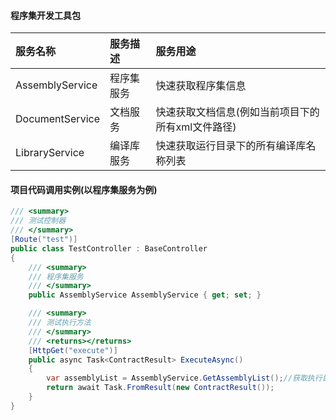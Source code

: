 #### 程序集开发工具包
|           服务名称                 |           服务描述                |              服务用途                                                                  |
|:-----------------------------------|:----------------------------------|:---------------------------------------------------------------------------------------|
| AssemblyService                    | 程序集服务                        |快速获取程序集信息                                                                      |
| DocumentService                    | 文档服务                          |快速获取文档信息(例如当前项目下的所有xml文件路径)                                       |
| LibraryService                     | 编译库服务                        |快速获取运行目录下的所有编译库名称列表                                                  |

#### 项目代码调用实例(以程序集服务为例)
``` C#
/// <summary>
/// 测试控制器
/// </summary>
[Route("test")]
public class TestController : BaseController
{
    /// <summary>
    /// 程序集服务
    /// </summary>
    public AssemblyService AssemblyService { get; set; }

    /// <summary>
    /// 测试执行方法
    /// </summary>
    /// <returns></returns>
    [HttpGet("execute")]
    public async Task<ContractResult> ExecuteAsync()
    {
        var assemblyList = AssemblyService.GetAssemblyList();//获取执行目录下所有的程序集列表
        return await Task.FromResult(new ContractResult());
    }
}
```